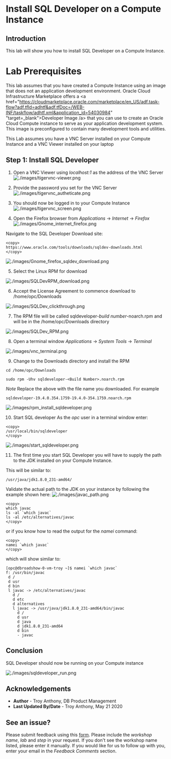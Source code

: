 # Install SQL Developer on a Compute Instance

## Introduction
This lab will show you how to install SQL Developer on a Compute Instance.

# Lab Prerequisites
This lab assumes that you have created a Compute Instance using an image that does not an application development environment.
Oracle Cloud Infrastructure Marketplace offers a <a href="https://cloudmarketplace.oracle.com/marketplace/en_US/adf.task-flow?adf.tfId=adhtf&adf.tfDoc=/WEB-INF/taskflow/adhtf.xml&application_id=54030984" "target=\_blank">Developer Image /a> that you can use to create an Oracle Cloud Compute instance to serve as your application development system. This image is preconfigured to contain many development tools and utilities.

This Lab assumes you have a VNC Server installed on your Compute Instance and a VNC Viewer installed on your laptop

## Step 1: Install SQL Developer

1. Open a VNC Viewer using *localhost:1* as the address of the VNC Server
![./images/tigervnc-viewer.png]()

2. Provide the password you set for the VNC Server
![./images/tigervnc_autheticate.png]()

3. You should now be logged in to your Compute Instance
![./images/tigervnc_screen.png]()

4. Open the Firefox browser from *Applications* -> *Internet* -> *Firefox*
![./images/Gnome_internet_firefox.png]()

Navigate to the SQL Developer Download site:
````
<copy>
https://www.oracle.com/tools/downloads/sqldev-downloads.html
</copy>
````
![./images/Gnome_firefox_sqldev_download.png]()

5. Select the Linux RPM for download

![./images/SQLDevRPM_download.png]()

6. Accept the License Agreement to commence download to /home/opc/Downloads

![./images/SQLDev_clickthrough.png]()

7. The RPM file will be called sqldeveloper-*build number*-noarch.rpm and will be in the /home/opc/Downloads directory

![./images/SQLDev_RPM.png]()

8. Open a terminal window *Applications* -> *System Tools* -> *Terminal*

![./images/vnc_terminal.png]()

9. Change to the Downloads directory and install the RPM

````
cd /home/opc/Downloads

sudo rpm -Uhv sqldeveloper-<Build Number>.noarch.rpm
````
*Note* Replace the *<Build Number>* above with the file name you downloaded. For example

````
sqldeveloper-19.4.0.354.1759-19.4.0-354.1759.noarch.rpm
````
![./images/rpm_install_sqldeveloper.png]()

10. Start SQL developer
As the *opc* user in a terminal window enter:
````
<copy>
/usr/local/bin/sqldeveloper
</copy>
````
![./images/start_sqldeveloper.png]()

11. The first time you start SQL Developer you will have to supply the path to the JDK installed on your Compute Instance.

This will be similar to:
````
/usr/java/jdk1.8.0_231-amd64/
````
Validate the actual path to the JDK on your instance by following the example shown here:
![./images/javac_path.png]()

````
<copy>
which javac
ls -al `which javac`
ls -al /etc/alternatives/javac
</copy>
````
or if you know how to read the output for the *namei* command:
````
<copy>
namei `which javac`
</copy>
````
which will show similar to:
````
[opc@dbroadshow-0-vm-troy ~]$ namei `which javac`
f: /usr/bin/javac
 d /
 d usr
 d bin
 l javac -> /etc/alternatives/javac
   d /
   d etc
   d alternatives
   l javac -> /usr/java/jdk1.8.0_231-amd64/bin/javac
     d /
     d usr
     d java
     d jdk1.8.0_231-amd64
     d bin
     - javac
````
## Conclusion
SQL Developer should now be running on your Compute instance

![./images/sqldeveloper_run.png]()



## Acknowledgements

- **Author** - Troy Anthony, DB Product Management
- **Last Updated By/Date** - Troy Anthony, May 21 2020

## **See an issue?**
Please submit feedback using this [form](https://apexapps.oracle.com/pls/apex/f?p=133:1:::::P1_FEEDBACK:1). Please include the *workshop name*, *lab* and *step* in your request.  If you don't see the workshop name listed, please enter it manually. If you would like for us to follow up with you, enter your email in the *Feedback Comments* section.
